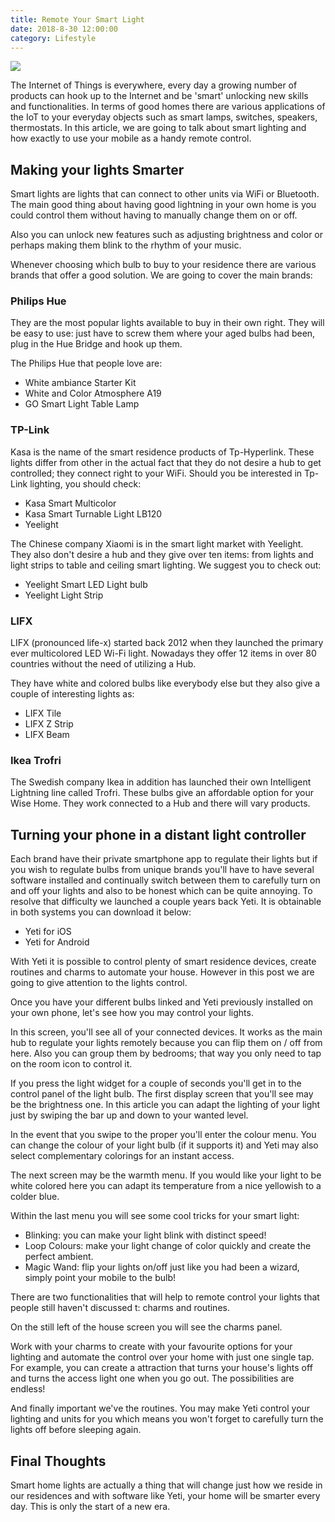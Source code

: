 ```yaml
---
title: Remote Your Smart Light
date: 2018-8-30 12:00:00
category: Lifestyle
---
```


![](/images/3.jpg)

The Internet of Things is everywhere, every day a growing number of products can hook up to the Internet and be 'smart' unlocking new skills and functionalities. In terms of good homes there are various applications of the IoT to your everyday objects such as smart lamps, switches, speakers, thermostats. In this article, we are going to talk about smart lighting and how exactly to use your mobile as a handy remote control.

<!-- more -->

## Making your lights Smarter

Smart lights are lights that can connect to other units via WiFi or Bluetooth. The main good thing about having good lightning in your own home is you could control them without having to manually change them on or off.

Also you can unlock new features such as adjusting brightness and color or perhaps making them blink to the rhythm of your music.

Whenever choosing which bulb to buy to your residence there are various brands that offer a good solution. We are going to cover the main brands:

### Philips Hue

They are the most popular lights available to buy in their own right. They will be easy to use: just have to screw them where your aged bulbs had been, plug in the Hue Bridge and hook up them.

The Philips Hue that people love are:  

 - White ambiance Starter Kit 
 - White and Color Atmosphere A19 
 - GO Smart Light Table Lamp 

### TP-Link

Kasa is the name of the smart residence products of Tp-Hyperlink. These lights differ from other in the actual fact that they do not desire a hub to get controlled; they connect right to your WiFi. Should you be interested in Tp-Link lighting, you should check:

 - Kasa Smart Multicolor 
 - Kasa Smart Turnable Light LB120 
 - Yeelight

The Chinese company Xiaomi is in the smart light market with Yeelight. They also don't desire a hub and they give over ten items: from lights and light strips to table and ceiling smart lighting. We suggest you to check out:

 - Yeelight Smart LED Light bulb 
 - Yeelight Light Strip

### LIFX

LIFX (pronounced life-x) started back 2012 when they launched the primary ever multicolored LED Wi-Fi light. Nowadays they offer 12 items in over 80 countries without the need of utilizing a Hub.

They have white and colored bulbs like everybody else but they also give a couple of interesting lights as:

 - LIFX Tile 
 - LIFX Z Strip 
 - LIFX Beam 

### Ikea Trofri

The Swedish company Ikea in addition has launched their own Intelligent Lightning line called Trofri. These bulbs give an affordable option for your Wise Home. They work connected to a Hub and there will vary products.

## Turning your phone in a distant light controller

Each brand have their private smartphone app to regulate their lights but if you wish to regulate bulbs from unique brands you'll have to have several software installed and continually switch between them to carefully turn on and off your lights and also to be honest which can be quite annoying. To resolve that difficulty we launched a couple years back Yeti. It is obtainable in both systems you can download it below:

 - Yeti for iOS
 - Yeti for Android

With Yeti it is possible to control plenty of smart residence devices, create routines and charms to automate your house. However in this post we are going to give attention to the lights control.

Once you have your different bulbs linked and Yeti previously installed on your own phone, let's see how you may control your lights.

In this screen, you'll see all of your connected devices. It works as the main hub to regulate your lights remotely because you can flip them on / off from here. Also you can group them by bedrooms; that way you only need to tap on the room icon to control it.

If you press the light widget for a couple of seconds you'll get in to the control panel of the light bulb. The first display screen that you'll see may be the brightness one. In this article you can adapt the lighting of your light just by swiping the bar up and down to your wanted level.

In the event that you swipe to the proper you'll enter the colour menu. You can change the colour of your light bulb (if it supports it) and Yeti may also select complementary colorings for an instant access.

The next screen may be the warmth menu. If you would like your light to be white colored here you can adapt its temperature from a nice yellowish to a colder blue.

Within the last menu you will see some cool tricks for your smart light:

 - Blinking: you can make your light blink with distinct speed!
 - Loop Colours: make your light change of color quickly and create the perfect ambient.
 - Magic Wand: flip your lights on/off just like you had been a wizard, simply point your mobile to the bulb!

There are two functionalities that will help to remote control your lights that people still haven't discussed t: charms and routines.

On the still left of the house screen you will see the charms panel.

Work with your charms to create with your favourite options for your lighting and automate the control over your home with just one single tap. For example, you can create a attraction that turns your house's lights off and turns the access light one when you go out. The possibilities are endless!

And finally important we've the routines. You may make Yeti control your lighting and units for you which means you won't forget to carefully turn the lights off before sleeping again.

## Final Thoughts

Smart home lights are actually a thing that will change just how we reside in our residences and with software like Yeti, your home will be smarter every day. This is only the start of a new era.